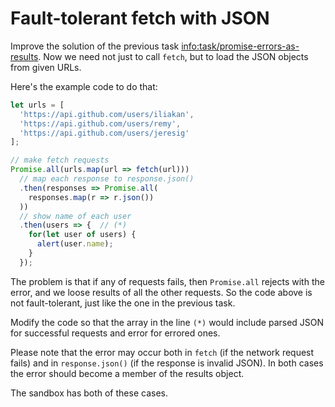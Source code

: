 # Fault-tolerant fetch with JSON

Improve the solution of the previous task <info:task/promise-errors-as-results>. Now we need not just to call `fetch`, but to load the JSON objects from given URLs.

Here's the example code to do that:

```js run
let urls = [
  'https://api.github.com/users/iliakan',
  'https://api.github.com/users/remy',
  'https://api.github.com/users/jeresig'
];

// make fetch requests
Promise.all(urls.map(url => fetch(url)))
  // map each response to response.json()
  .then(responses => Promise.all(
    responses.map(r => r.json())
  ))
  // show name of each user
  .then(users => {  // (*)
    for(let user of users) {
      alert(user.name);
    }
  });
```

The problem is that if any of requests fails, then `Promise.all` rejects with the error, and we loose results of all the other requests. So the code above is not fault-tolerant, just like the one in the previous task.

Modify the code so that the array in the line `(*)` would include parsed JSON for successful requests and error for errored ones.

Please note that the error may occur both in `fetch` (if the network request fails) and in `response.json()` (if the response is invalid JSON). In both cases the error should become a member of the results object.

The sandbox has both of these cases.

